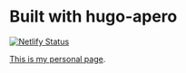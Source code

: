 # Built with hugo-apero

[![Netlify Status](https://api.netlify.com/api/v1/badges/314207ed-87a7-43eb-a3bf-8af22ce2eb80/deploy-status)](https://app.netlify.com/sites/hugo-apero-docs/deploys)

[This is my personal page](https://tunan-wang.netlify.app/).
